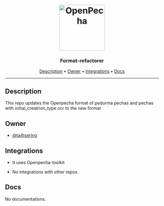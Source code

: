 <h1 align="center">
  <br>
  <a href="https://openpecha.org"><img src="https://avatars.githubusercontent.com/u/82142807?s=400&u=19e108a15566f3a1449bafb03b8dd706a72aebcd&v=4" alt="OpenPecha" width="150"></a>
  <br>
</h1>

<h3 align="center">Format-refactorer</h3>


<!-- Replace the title of the repository -->

<p align="center">
  <a href="#description">Description</a> •
  <a href="#owner">Owner</a> •
  <a href="#integrations">Integrations</a> •
  <a href="#docs">Docs</a>
</p>
<hr>

## Description

This repo updates the Openpecha format of pedurma pechas and pechas with initial_creatrion_type ocr to the new format 


## Owner

- [@ta4tsering](https://github.com/ta4tsering)

## Integrations

- It uses Openpecha-toolkit

- No integrations with other repos.

## Docs

No documentations.
